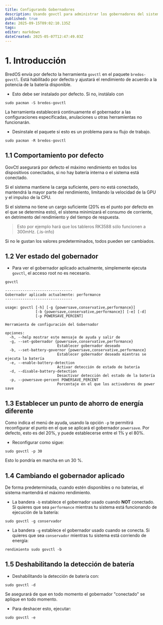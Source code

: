```yaml
---
title: Configurando Gobernadores
description: Usando govctl para administrar los gobernadores del sistema
published: true
date: 2025-09-15T09:02:10.135Z
tags:
editor: markdown
dateCreated: 2025-05-07T12:47:49.03Z
---
```


# 1. Introducción

BredOS envía por defecto la herramienta `govctl` en el paquete `bredos-govctl`.
Está habilitado por defecto y ajustará el rendimiento de acuerdo a la potencia de la batería disponible.

- Esto debe ser instalado por defecto. Si no, instálalo con

```
sudo pacman -S bredos-govctl
```

La herramienta establecerá continuamente el gobernador a las configuraciones especificadas, anulaciones u otras herramientas no funcionarán.

- Desinstale el paquete si esto es un problema para su flujo de trabajo.

```
sudo pacman -R bredos-govctl
```

## 1.1 Comportamiento por defecto

GovCtl asegurará por defecto el máximo rendimiento en todos los dispositivos conectados, si no hay batería interna o el sistema está conectado.

Si el sistema mantiene la carga suficiente, pero no está conectado, mantendrá la mayor parte del rendimiento, limitando la velocidad de la GPU y el impulso de la CPU.

Si el sistema no tiene un cargo suficiente (20% es el punto por defecto en el que se determina esto),
el sistema minimizará el consumo de corriente, en detrimento del rendimiento y del tiempo de respuesta.

> Esto por ejemplo hará que los tableros RK3588 sólo funcionen a 300mHz.
> {.is-info}

Si no le gustan los valores predeterminados, todos pueden ser cambiados.

## 1.2 Ver estado del gobernador

- Para ver el gobernador aplicado actualmente, simplemente ejecuta `govctl`, el acceso root no es necesario.

```
govctl
```

```
-------------------------------
Gobernador aplicado actualmente: performance
-------------------------------

usage: govctl [-h] [-g {powersave,conservative,performance}]
              [-b {powersave,conservative,performance}] [-e] [-d]
              [-p POWERSAVE_PERCENT]

Herramienta de configuración del Gobernador

opciones:
  -h, --help mostrar este mensaje de ayuda y salir de
  -g, --set-gobernador {powersave,conservative,performance}
                        Establecer gobernador deseado
  -b, --set-battery-governor {powersave,conservative,performance}
                        Establecer gobernador deseado mientras se ejecuta la batería
  -e, --enable-battery-detection
                        Activar detección de estado de batería
  -d, --disable-battery-detection
                        Desactivar detección del estado de la batería
  -p, --powersave-percent POWERSAVE_PERCENT
                        Porcentaje en el que los activadores de power save
```

## 1.3 Establecer un punto de ahorro de energía diferente

Como indica el menú de ayuda, usando la opción `-p` te permitirá reconfigurar el punto en el que se aplicará el gobernador `powersave`. Por defecto, esto es del 20%, y puede establecerse entre el 1% y el 80%.

- Reconfigurar como sigue:

```
sudo govctl -p 30
```

Esto lo pondría en marcha en un 30 %.

## 1.4 Cambiando el gobernador aplicado

De forma predeterminada, cuando estén disponibles o no baterías, el sistema mantendrá el máximo rendimiento.

- La bandera `-b` establece el gobernador usado cuando **NOT** conectado. Si quieres que sea `performance` mientras tu sistema está funcionando de ejecución de la batería:

```
sudo govctl -g conservador
```

- La bandera `-g` establece el gobernador usado cuando se conecta. Si quieres que sea `conservador` mientras tu sistema está corriendo de energía:

```
rendimiento sudo govctl -b
```

## 1.5 Deshabilitando la detección de batería

- Deshabilitando la detección de batería con:

```
sudo govctl -d
```

Se asegurará de que en todo momento el gobernador "conectado" se aplique en todo momento.

- Para deshacer esto, ejecutar:

```
sudo govctl -e
```